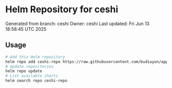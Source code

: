# Helm Repository for ceshi
Generated from branch: ceshi
Owner: ceshi
Last updated: Fri Jun 13 18:58:45 UTC 2025

## Usage
```bash
# Add this Helm repository
helm repo add ceshi-repo https://raw.githubusercontent.com/budiuyun/appStore/helm-ceshi/
# Update repositories
helm repo update
# List available charts
helm search repo ceshi-repo
```
